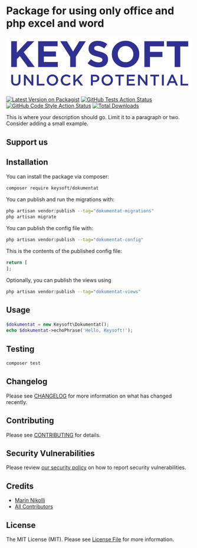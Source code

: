 # Package for using only office and php excel and word

![Alt text](<art/KEYSOFT_Logo blu.svg>)

[![Latest Version on Packagist](https://img.shields.io/packagist/v/keysoft/dokumentat.svg?style=flat-square)](https://packagist.org/packages/keysoft/dokumentat)
[![GitHub Tests Action Status](https://img.shields.io/github/actions/workflow/status/keysoft/dokumentat/run-tests.yml?branch=main&label=tests&style=flat-square)](https://github.com/keysoft/dokumentat/actions?query=workflow%3Arun-tests+branch%3Amain)
[![GitHub Code Style Action Status](https://img.shields.io/github/actions/workflow/status/keysoft/dokumentat/fix-php-code-style-issues.yml?branch=main&label=code%20style&style=flat-square)](https://github.com/keysoft/dokumentat/actions?query=workflow%3A"Fix+PHP+code+style+issues"+branch%3Amain)
[![Total Downloads](https://img.shields.io/packagist/dt/keysoft/dokumentat.svg?style=flat-square)](https://packagist.org/packages/keysoft/dokumentat)

This is where your description should go. Limit it to a paragraph or two. Consider adding a small example.

## Support us


## Installation

You can install the package via composer:

```bash
composer require keysoft/dokumentat
```

You can publish and run the migrations with:

```bash
php artisan vendor:publish --tag="dokumentat-migrations"
php artisan migrate
```

You can publish the config file with:

```bash
php artisan vendor:publish --tag="dokumentat-config"
```

This is the contents of the published config file:

```php
return [
];
```

Optionally, you can publish the views using

```bash
php artisan vendor:publish --tag="dokumentat-views"
```

## Usage

```php
$dokumentat = new Keysoft\Dokumentat();
echo $dokumentat->echoPhrase('Hello, Keysoft!');
```

## Testing

```bash
composer test
```

## Changelog

Please see [CHANGELOG](CHANGELOG.md) for more information on what has changed recently.

## Contributing

Please see [CONTRIBUTING](CONTRIBUTING.md) for details.

## Security Vulnerabilities

Please review [our security policy](../../security/policy) on how to report security vulnerabilities.

## Credits

- [Marin Nikolli](https://github.com/mnplus)
- [All Contributors](../../contributors)

## License

The MIT License (MIT). Please see [License File](LICENSE.md) for more information.
